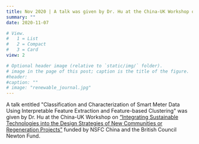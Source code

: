 ```yaml
---
title: Nov 2020 | A talk was given by Dr. Hu at the China-UK Workshop on “Integrating Sustainable Technologies into the Design Strategies of New Communities or Regeneration Projects” funded by NSFC China and the British Council.
summary: ""
date: 2020-11-07

# View.
#   1 = List
#   2 = Compact
#   3 = Card
view: 2

# Optional header image (relative to `static/img/` folder).
# image in the page of this post; caption is the title of the figure.
#header:
#caption: ""   
# image: "renewable_journal.jpg"   
---
```


A talk entitled "Classification and Characterization of Smart Meter Data Using Interpretable Feature Extraction and Feature-based Clustering" was given by Dr. Hu at the China-UK Workshop on [“Integrating Sustainable Technologies into the Design Strategies of New Communities or Regeneration Projects”](https://www.ucl.ac.uk/bartlett/environmental-design/research-projects/2020/nov/integrating-sustainable-technologies-design-strategies-new-communities-or) funded by NSFC China and the British Council Newton Fund.